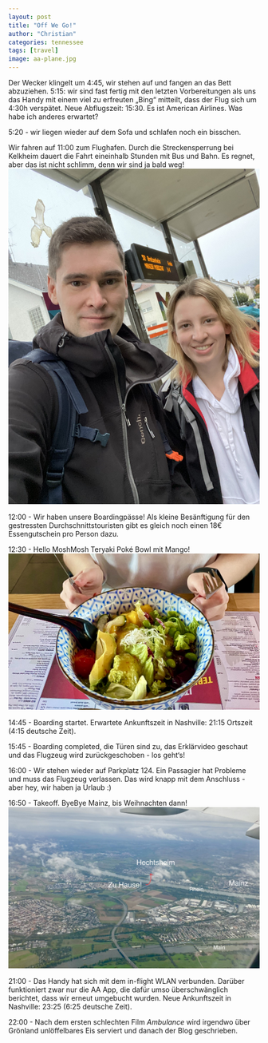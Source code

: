 ```yaml
---
layout: post
title: "Off We Go!"
author: "Christian"
categories: tennessee
tags: [travel]
image: aa-plane.jpg
---
```


Der Wecker klingelt um 4:45, wir stehen auf und fangen an das Bett abzuziehen. 5:15: wir sind fast fertig mit den letzten Vorbereitungen als uns das Handy mit einem viel zu erfreuten „Bing“ mitteilt, dass der Flug sich um 4:30h verspätet. Neue Abflugszeit: 15:30. Es ist American Airlines. Was habe ich anderes erwartet?

5:20 - wir liegen wieder auf dem Sofa und schlafen noch ein bisschen.

Wir fahren auf 11:00 zum Flughafen. Durch die Streckensperrung bei Kelkheim dauert die Fahrt eineinhalb Stunden mit Bus und Bahn. Es regnet, aber das ist nicht schlimm, denn wir sind ja bald weg!
![](/assets/img/us/abreise.jpeg)

12:00 - Wir haben unsere Boardingpässe! Als kleine Besänftigung für den gestressten Durchschnittstouristen gibt es gleich noch einen 18€ Essengutschein pro Person dazu.

12:30 - Hello MoshMosh Teryaki Poké Bowl mit Mango!
![](/assets/img/us/poke-bowl.jpeg)

14:45 - Boarding startet. Erwartete Ankunftszeit in Nashville: 21:15 Ortszeit (4:15 deutsche Zeit).

15:45 - Boarding completed, die Türen sind zu, das Erklärvideo geschaut und das Flugzeug wird zurückgeschoben - los geht‘s!

16:00 - Wir stehen wieder auf Parkplatz 124. Ein Passagier hat Probleme und muss das Flugzeug verlassen. Das wird knapp mit dem Anschluss - aber hey, wir haben ja Urlaub :)


16:50 - Takeoff. ByeBye Mainz, bis Weihnachten dann!
![](/assets/img/us/hechtsheim.jpeg)

21:00 - Das Handy hat sich mit dem in-flight WLAN verbunden. Darüber funktioniert zwar nur die AA App, die dafür umso überschwänglich berichtet, dass wir erneut umgebucht wurden. Neue Ankunftszeit in Nashville: 23:25 (6:25 deutsche Zeit).

22:00 - Nach dem ersten schlechten Film *Ambulance* wird irgendwo über Grönland unlöffelbares Eis serviert und danach der Blog geschrieben.

